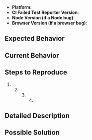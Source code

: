 <!--
Thanks for reporting an issue!

This issue tracker is for bugs and issues found within CI Failed Test Reporter.

Please fill in as much of the template below as you're able.

Platform: output of `uname -a` (UNIX), or version and 32 or 64-bit (Windows)
CI Failed Test Reporter Version: the specified version in your `package.json` file
Node Version: output of `node --version`

If possible, please provide a stack trace and/or code that demonstrates the
problem, keeping it as simple and free of external dependencies as you are able.
-->

- **Platform**:
- **CI Failed Test Reporter Version**:
- **Node Version (if a Node bug)**:
- **Browser Version (if a browser bug)**:

## Expected Behavior

<!--- Tell us what should happen -->

## Current Behavior

<!--- Tell us what happens instead of the expected behavior -->

## Steps to Reproduce

<!--- Provide a link to a live example, or an unambiguous set of steps to -->
<!--- reproduce this bug. Include code to reproduce, if relevant.  -->
<!--- Screenshots are helpful when appropriate. -->

1. 2. 3. 4.

## Detailed Description

<!--- How has this issue affected you? What are you trying to accomplish? -->
<!--- Providing context helps us come up with a solution that is most useful in the real world -->
<!--- For example, what website URL are you dealing with? -->
<!--- What is the request you are sending? What type of response are you getting? -->
<!--- What is missing from the response? -->
<!--- If you have a feature request, provide a detailed description of the change or addition you are proposing -->

## Possible Solution

<!--- Not obligatory, but suggest a fix/reason for the bug, -->
